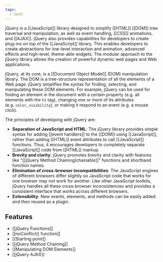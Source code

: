 ```yaml
---
tags:
  - tech
---
```

jQuery is a [[JavaScript]] library designed to simplify [[HTML]] [[DOM]] tree traversal and manipulation, as well as event handling, [[CSS]] animations, and [[AJAX]].
jQuery also provides capabilities for developers to create plug-ins on top of the [[JavaScript]] library. 
This enables developers to create abstractions for low-level interaction and animation, advanced effects and high-level, theme-able widgets. 
The modular approach to the jQuery library allows the creation of powerful dynamic web pages and Web applications.

jQuery, at its core, is a [[Document Object Model]] (DOM) manipulation library.
The DOM is a tree-structure representation of all the elements of a Web page. 
jQuery simplifies the syntax for finding, selecting, and manipulating these DOM elements. 
For example, jQuery can be used for finding an element in the document with a certain property (e.g. all elements with the `h1` tag), changing one or more of its attributes (e.g. `color`, `visibility`), or making it respond to an event (e.g. a mouse click).

The principles of developing with jQuery are:
- **Separation of JavaScript and HTML**: The jQuery library provides simple syntax for adding [[event handlers]] to the [[DOM]] using [[JavaScript]], rather than adding [[HTML]] event attributes to call [[JavaScript]] functions. Thus, it encourages developers to completely separate [[JavaScript]] code from [[HTML]] markup.
- **Brevity and clarity**: jQuery promotes brevity and clarity with features like "[[jQuery Method Chaining|chainable]]" functions and shorthand function names.
- **Elimination of cross-browser incompatibilities**: The JavaScript engines of different browsers differ slightly so JavaScript code that works for one browser may not work for another. Like other JavaScript toolkits, jQuery handles all these cross-browser inconsistencies and provides a consistent interface that works across different browsers.
- **Extensibility**: New events, elements, and methods can be easily added and then reused as a plugin.

## Features
- [[jQuery Functions]]
- [[noConflict() function]]
- [[Starting point]]
- [[jQuery Method Chaining]]
- [[Manipulating DOM Elements]]
- [[jQuery AJAX]]
